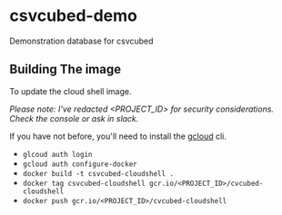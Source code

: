 # csvcubed-demo
Demonstration database for csvcubed


## Building The image

To update the cloud shell image.

_Please note: I've redacted <PROJECT_ID> for security considerations. Check the console or ask in slack._

If you have not before, you'll need to install the [gcloud](https://cloud.google.com/sdk/docs/install) cli.

* `glcoud auth login`
* `gcloud auth configure-docker`
* `docker build -t csvcubed-cloudshell .`
* `docker tag csvcubed-cloudshell gcr.io/<PROJECT_ID>/cvcubed-cloudshell`
* `docker push gcr.io/<PROJECT_ID>/cvcubed-cloudshell`
